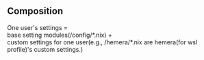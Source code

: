 ## Composition
One user's settings =  
base setting modules(/config/\*.nix) +  
custom settings for one user(e.g., /hemera/\*.nix are hemera(for wsl profile)'s custom settings.)  